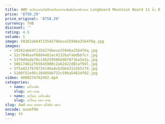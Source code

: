 ```yaml
---
title: 4WD สเก็ตบอร์ดไฟฟ้าสเก็ตบอร์ดเข็มขัดไดรฟ์กรอบ Longboard Mountain Board 11 นิ้ว Bracket
price: '8758.29'
price_original: '8758.29'
currency: THB
discount: ''
rating: 4.5
volume: 1
image: S9262ab64f135427dbece2594ba2564f6q.jpg
images:
  - S9262ab64f135427dbece2594ba2564f6q.jpg
  - S2c704baaf68d4e81ac4132bafabdbb7cr.jpg
  - S370d9ada78c14b25950bb987871ba5e1s.jpg
  - S06174612fb5645988c2a62422d81af9dl.jpg
  - Sf5a421fb78724146a4cb2bb43152b517X.jpg
  - S180f51e95c284b5bb722c596a5482df0Z.jpg
video: 4000274762492.mp4
categories:
  - name: เครื่องมือ
    slug: เคร-องม
  - name: อะไหล่ เครื่องมือ
    slug: อะไหล-เคร-องม
slug: 4wd-สเก-ตบอร-ดไฟฟ-าสเก
encode: ooumfHm
lang: th
---
```

  